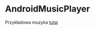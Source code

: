 # AndroidMusicPlayer

Przykładowa muzyka [tutaj](https://1drv.ms/u/s!Ak-7RGqQe3sQmSZqecQQOH_4vfdc?e=Cekah4)
